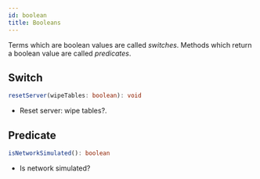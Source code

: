 ```yaml
---
id: boolean
title: Booleans
---
```


Terms which are boolean values are called *switches*. Methods which return a boolean value are called *predicates*.

## Switch

```typescript
resetServer(wipeTables: boolean): void
```

* Reset server: wipe tables?.

## Predicate

```typescript
isNetworkSimulated(): boolean
```

* Is network simulated?